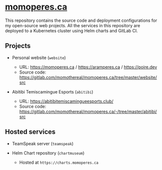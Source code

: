 # [momoperes.ca](https://momoperes.ca/)

This repository contains the source code and deployment configurations for my open-source web projects.
All the services in this repository are deployed to a Kubernetes cluster using Helm charts and GitLab CI.

## Projects

* Personal website (`website`)
  * URL: https://momoperes.ca / https://aramperes.ca / https://poire.dev
  * Source code: https://gitlab.com/momothereal/momoperes.ca/tree/master/website/src

* Abitibi Temiscamingue Esports (`abitibi`)
  * URL: https://abitibitemiscamingueesports.club/
  * Source code: https://gitlab.com/momothereal/momoperes.ca/-/tree/master/abitibi/src

## Hosted services

* TeamSpeak server (`teamspeak`)

* Helm Chart repository (`chartmuseum`)
  * Hosted at `https://charts.momoperes.ca`
